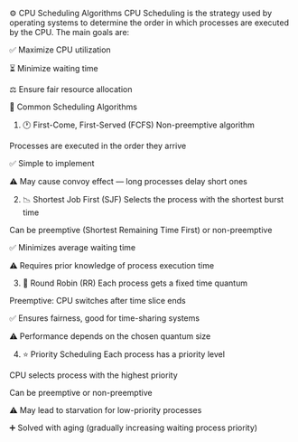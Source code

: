 ⚙️ CPU Scheduling Algorithms
CPU Scheduling is the strategy used by operating systems to determine the order in which processes are executed by the CPU. The main goals are:

✅ Maximize CPU utilization

⏳ Minimize waiting time

⚖️ Ensure fair resource allocation

🧠 Common Scheduling Algorithms
1. 🕐 First-Come, First-Served (FCFS)
Non-preemptive algorithm

Processes are executed in the order they arrive

✅ Simple to implement

⚠️ May cause convoy effect — long processes delay short ones

2. 📉 Shortest Job First (SJF)
Selects the process with the shortest burst time

Can be preemptive (Shortest Remaining Time First) or non-preemptive

✅ Minimizes average waiting time

⚠️ Requires prior knowledge of process execution time

3. 🔁 Round Robin (RR)
Each process gets a fixed time quantum

Preemptive: CPU switches after time slice ends

✅ Ensures fairness, good for time-sharing systems

⚠️ Performance depends on the chosen quantum size

4. ⭐ Priority Scheduling
Each process has a priority level

CPU selects process with the highest priority

Can be preemptive or non-preemptive

⚠️ May lead to starvation for low-priority processes

➕ Solved with aging (gradually increasing waiting process priority)

